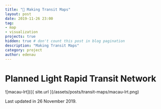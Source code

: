 ```yaml
---
title: "🚈 Making Transit Maps"
layout: post
date: 2019-11-26 23:00
tag:
- map
- visualization
projects: true
hidden: true # don't count this post in blog pagination
description: "Making Transit Maps"
category: project
author: edenau
---
```


# Planned Light Rapid Transit Network

![macau-lrt]({{ site.url }}/assets/posts/transit-maps/macau-lrt.png)

Last updated in 26 November 2019.
